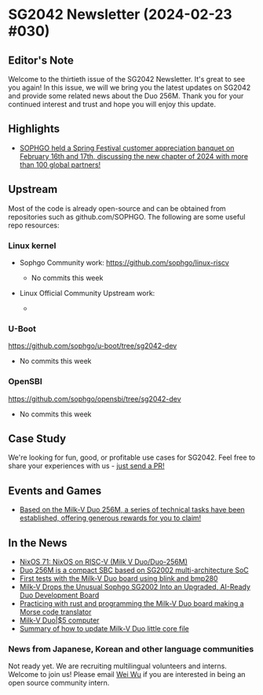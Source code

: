 # SG2042 Newsletter (2024-02-23 #030)

## Editor's Note

Welcome to the thirtieth issue of the SG2042 Newsletter. It's great to see you again! In this issue, we will we bring you the latest updates on SG2042 and provide some related news about the Duo 256M. Thank you for your continued interest and trust and hope you will enjoy this update.

## Highlights

+ [SOPHGO held a Spring Festival customer appreciation banquet on February 16th and 17th, discussing the new chapter of 2024 with more than 100 global partners!][hl-1]

[hl-1]:https://twitter.com/sophgotech/status/1759831053068583158

## Upstream

Most of the code is already open-source and can be obtained from repositories such as github.com/SOPHGO. The following are some useful repo resources:

### Linux kernel

+ Sophgo Community work: https://github.com/sophgo/linux-riscv

  + No commits this week

+ Linux Official Community Upstream work:

  + 

### U-Boot

https://github.com/sophgo/u-boot/tree/sg2042-dev

+ No commits this week

### OpenSBI

https://github.com/sophgo/opensbi/tree/sg2042-dev

+ No commits this week

## Case Study

We're looking for fun, good, or profitable use cases for SG2042. Feel free to share your experiences with us - [just send a PR!](https://github.com/sophgocommunity/SG2042-Newsletter/pulls)

## Events and Games

+ [Based on the Milk-V Duo 256M, a series of technical tasks have been established, offering generous rewards for you to claim!][event-1]

[event-1]:https://mp.weixin.qq.com/s/B447_HkVcJ9LJJH9zNzrEQ

## In the News

+ [NixOS 71: NixOS on RISC-V (Milk V Duo/Duo-256M)][news-1]
+ [Duo 256M is a compact SBC based on SG2002 multi-architecture SoC][news-2]
+ [First tests with the Milk-V Duo board using blink and bmp280][news-3]
+ [Milk-V Drops the Unusual Sophgo SG2002 Into an Upgraded, AI-Ready Duo Development Board][news-4]
+ [Practicing with rust and programming the Milk-V Duo board making a Morse code translator][news-5]
+ [Milk-V Duo|$5 computer][news-6]
+ [Summary of how to update Milk-V Duo little core file][news-7]

[news-1]:https://www.youtube.com/watch?v=-ydXjEWUlGE
[news-2]:https://www.cnx-software.com/2024/02/13/duo-256m-compact-sbc-sg2002-multi-architecture-soc/
[news-3]:https://twitter.com/esestemicorreo/status/1753717271602532680
[news-4]:https://www.hackster.io/news/milk-v-drops-the-unusual-sophgo-sg2002-into-an-upgraded-ai-ready-duo-development-board-e60d12b9ec8b
[news-5]:https://twitter.com/esestemicorreo/status/1756726025684164668
[news-6]:https://www.youtube.com/shorts/BdTOjrcqaKE
[news-7]:https://zhuanlan.zhihu.com/p/682207236

### News from Japanese, Korean and other language communities

Not ready yet. We are recruiting multilingual volunteers and interns. Welcome to join us! Please email [Wei Wu](mailto:wuwei2016@iscas.ac.cn) if you are interested in being an open source community intern.
